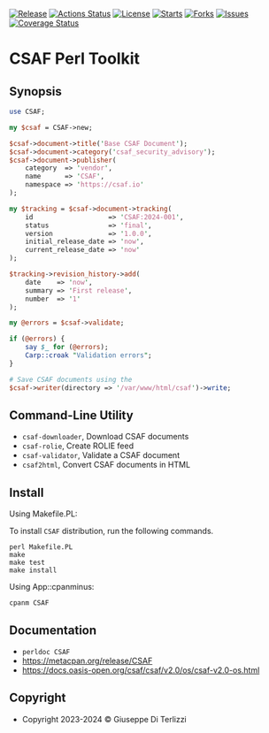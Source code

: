 [![Release](https://img.shields.io/github/release/giterlizzi/perl-CSAF.svg)](https://github.com/giterlizzi/perl-CSAF/releases) [![Actions Status](https://github.com/giterlizzi/perl-CSAF/workflows/linux/badge.svg)](https://github.com/giterlizzi/perl-CSAF/actions) [![License](https://img.shields.io/github/license/giterlizzi/perl-CSAF.svg)](https://github.com/giterlizzi/perl-CSAF) [![Starts](https://img.shields.io/github/stars/giterlizzi/perl-CSAF.svg)](https://github.com/giterlizzi/perl-CSAF) [![Forks](https://img.shields.io/github/forks/giterlizzi/perl-CSAF.svg)](https://github.com/giterlizzi/perl-CSAF) [![Issues](https://img.shields.io/github/issues/giterlizzi/perl-CSAF.svg)](https://github.com/giterlizzi/perl-CSAF/issues) [![Coverage Status](https://coveralls.io/repos/github/giterlizzi/perl-CSAF/badge.svg)](https://coveralls.io/github/giterlizzi/perl-CSAF)

# CSAF Perl Toolkit

## Synopsis

```.pl
use CSAF;

my $csaf = CSAF->new;

$csaf->document->title('Base CSAF Document');
$csaf->document->category('csaf_security_advisory');
$csaf->document->publisher(
    category  => 'vendor',
    name      => 'CSAF',
    namespace => 'https://csaf.io'
);

my $tracking = $csaf->document->tracking(
    id                   => 'CSAF:2024-001',
    status               => 'final',
    version              => '1.0.0',
    initial_release_date => 'now',
    current_release_date => 'now'
);

$tracking->revision_history->add(
    date    => 'now',
    summary => 'First release',
    number  => '1'
);

my @errors = $csaf->validate;

if (@errors) {
    say $_ for (@errors);
    Carp::croak "Validation errors";
}

# Save CSAF documents using the 
$csaf->writer(directory => '/var/www/html/csaf')->write;
```

## Command-Line Utility

- `csaf-downloader`, Download CSAF documents
- `csaf-rolie`, Create ROLIE feed
- `csaf-validator`, Validate a CSAF document
- `csaf2html`, Convert CSAF documents in HTML

## Install

Using Makefile.PL:

To install `CSAF` distribution, run the following commands.

    perl Makefile.PL
    make
    make test
    make install

Using App::cpanminus:

    cpanm CSAF


## Documentation

 - `perldoc CSAF`
 - https://metacpan.org/release/CSAF
 - https://docs.oasis-open.org/csaf/csaf/v2.0/os/csaf-v2.0-os.html


## Copyright

 - Copyright 2023-2024 © Giuseppe Di Terlizzi
